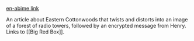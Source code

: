 [en-abime link](https://www.en-abime.com/the-beauty-of-the-eastern-cot)

An article about Eastern Cottonwoods that twists and distorts into an image of a forest of radio towers, followed by an encrypted message from Henry. Links to [[Big Red Box]].